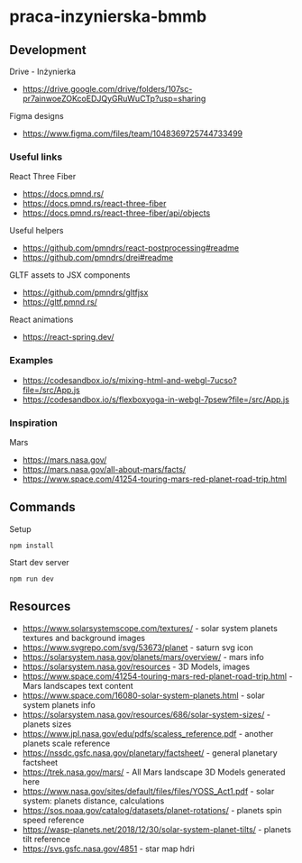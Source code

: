 # praca-inzynierska-bmmb

## Development

Drive - Inżynierka

- https://drive.google.com/drive/folders/107sc-pr7ainwoeZOKcoEDJQyGRuWuCTp?usp=sharing

Figma designs

- https://www.figma.com/files/team/1048369725744733499

### Useful links

React Three Fiber

- https://docs.pmnd.rs/
- https://docs.pmnd.rs/react-three-fiber
- https://docs.pmnd.rs/react-three-fiber/api/objects

Useful helpers

- https://github.com/pmndrs/react-postprocessing#readme
- https://github.com/pmndrs/drei#readme

GLTF assets to JSX components

- https://github.com/pmndrs/gltfjsx
- https://gltf.pmnd.rs/

React animations

- https://react-spring.dev/

### Examples

- https://codesandbox.io/s/mixing-html-and-webgl-7ucso?file=/src/App.js
- https://codesandbox.io/s/flexboxyoga-in-webgl-7psew?file=/src/App.js

### Inspiration

Mars

- https://mars.nasa.gov/
- https://mars.nasa.gov/all-about-mars/facts/
- https://www.space.com/41254-touring-mars-red-planet-road-trip.html

## Commands

Setup

```
npm install
```

Start dev server

```
npm run dev
```

## Resources

- https://www.solarsystemscope.com/textures/ - solar system planets textures and background images
- https://www.svgrepo.com/svg/53673/planet - saturn svg icon
- https://solarsystem.nasa.gov/planets/mars/overview/ - mars info
- https://solarsystem.nasa.gov/resources - 3D Models, images
- https://www.space.com/41254-touring-mars-red-planet-road-trip.html - Mars landscapes text content
- https://www.space.com/16080-solar-system-planets.html - solar system planets info
- https://solarsystem.nasa.gov/resources/686/solar-system-sizes/ - planets sizes
- https://www.jpl.nasa.gov/edu/pdfs/scaless_reference.pdf - another planets scale reference
- https://nssdc.gsfc.nasa.gov/planetary/factsheet/ - general planetary factsheet
- https://trek.nasa.gov/mars/ - All Mars landscape 3D Models generated here
- https://www.nasa.gov/sites/default/files/files/YOSS_Act1.pdf - solar system: planets distance, calculations
- https://sos.noaa.gov/catalog/datasets/planet-rotations/ - planets spin speed reference
- https://wasp-planets.net/2018/12/30/solar-system-planet-tilts/ - planets tilt reference
- https://svs.gsfc.nasa.gov/4851 - star map hdri
